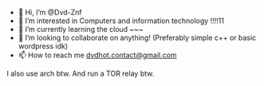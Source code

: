 - 👋 Hi, I’m @Dvd-Znf
- 👀 I’m interested in Computers and information technology !!!!11
- 🌱 I’m currently learning the cloud ~~~ 
- 💞️ I’m looking to collaborate on anything! (Preferably simple c++ or basic wordpress idk)
- 📫 How to reach me dvdhot.contact@gmail.com

I also use arch btw.
And run a TOR relay btw.
<!---
Dvd-Znf/Dvd-Znf is a ✨ special ✨ repository because its `README.md` (this file) appears on your GitHub profile.
You can click the Preview link to take a look at your changes.
--->
